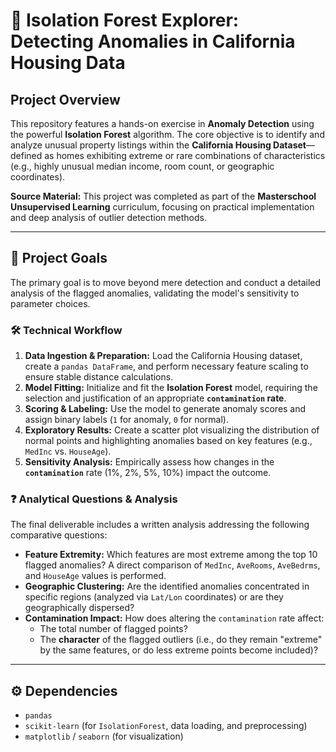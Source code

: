# 🏡 Isolation Forest Explorer: Detecting Anomalies in California Housing Data

## Project Overview

This repository features a hands-on exercise in **Anomaly Detection** using the powerful **Isolation Forest** algorithm. The core objective is to identify and analyze unusual property listings within the **California Housing Dataset**—defined as homes exhibiting extreme or rare combinations of characteristics (e.g., highly unusual median income, room count, or geographic coordinates).

**Source Material:** This project was completed as part of the **Masterschool Unsupervised Learning** curriculum, focusing on practical implementation and deep analysis of outlier detection methods.

---

## 🎯 Project Goals

The primary goal is to move beyond mere detection and conduct a detailed analysis of the flagged anomalies, validating the model's sensitivity to parameter choices.

### 🛠️ Technical Workflow

1.  **Data Ingestion & Preparation:** Load the California Housing dataset, create a `pandas DataFrame`, and perform necessary feature scaling to ensure stable distance calculations.
2.  **Model Fitting:** Initialize and fit the **Isolation Forest** model, requiring the selection and justification of an appropriate **`contamination` rate**.
3.  **Scoring & Labeling:** Use the model to generate anomaly scores and assign binary labels (`1` for anomaly, `0` for normal).
4.  **Exploratory Results:** Create a scatter plot visualizing the distribution of normal points and highlighting anomalies based on key features (e.g., `MedInc` vs. `HouseAge`).
5.  **Sensitivity Analysis:** Empirically assess how changes in the **`contamination`** rate (1%, 2%, 5%, 10%) impact the outcome.

### ❓ Analytical Questions & Analysis

The final deliverable includes a written analysis addressing the following comparative questions:

* **Feature Extremity:** Which features are most extreme among the top 10 flagged anomalies? A direct comparison of `MedInc`, `AveRooms`, `AveBedrms`, and `HouseAge` values is performed.
* **Geographic Clustering:** Are the identified anomalies concentrated in specific regions (analyzed via `Lat/Lon` coordinates) or are they geographically dispersed?
* **Contamination Impact:** How does altering the `contamination` rate affect:
    * The total number of flagged points?
    * The **character** of the flagged outliers (i.e., do they remain "extreme" by the same features, or do less extreme points become included)?

---

## ⚙️ Dependencies

* `pandas`
* `scikit-learn` (for `IsolationForest`, data loading, and preprocessing)
* `matplotlib` / `seaborn` (for visualization)

